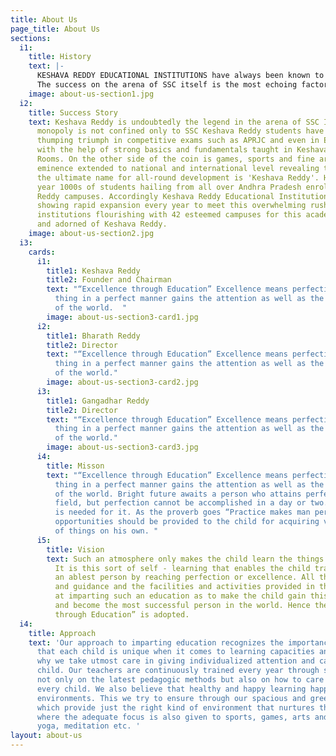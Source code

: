 ```yaml
---
title: About Us
page_title: About Us
sections:
  i1:
    title: History
    text: |-
      KESHAVA REDDY EDUCATIONAL INSTITUTIONS have always been known to be synonymous with success. Victory is a trend and tradition here, no matter whatever the battle be. The finest thing about this success is its consistency notonly in SSC but also in all the State and National Level Talent Search Examinations.
      The success on the arena of SSC itself is the most echoing factor of the prevailing standards of Keshava Reddy Educational Institutions. Not just one, two or three ... but Fifteen students scored almost 600. The results speak for themselves. state top almost cleansweep for the past 4 SSC’s 95% of the students stood in Top A, B grades. Out of every three two got above 500 marks.
    image: about-us-section1.jpg
  i2:
    title: Success Story
    text: Keshava Reddy is undoubtedly the legend in the arena of SSC In fact its
      monopoly is not confined only to SSC Keshava Reddy students have been experiencing
      thumping triumph in competitive exams such as APRJC and even in EAMCET, IIT-JEE
      with the help of strong basics and fundamentals taught in Keshava Reddy Class
      Rooms. On the other side of the coin is games, sports and fine arts apex of
      eminence extended to national and international level revealing the truth that
      the ultimate name for all-round development is 'Keshava Reddy'. Hence every
      year 1000s of students hailing from all over Andhra Pradesh enroll in Keshava
      Reddy campuses. Accordingly Keshava Reddy Educational Institutions are also
      showing rapid expansion every year to meet this overwhelming rush. Today the
      institutions flourishing with 42 esteemed campuses for this academic year owned
      and adorned of Keshava Reddy.
    image: about-us-section2.jpg
  i3:
    cards:
      i1:
        title1: Keshava Reddy
        title2: Founder and Chairman
        text: "“Excellence through Education” Excellence means perfection. Doing a
          thing in a perfect manner gains the attention as well as the commendation
          of the world.  "
        image: about-us-section3-card1.jpg
      i2:
        title1: Bharath Reddy
        title2: Director
        text: "“Excellence through Education” Excellence means perfection. Doing a
          thing in a perfect manner gains the attention as well as the commendation
          of the world."
        image: about-us-section3-card2.jpg
      i3:
        title1: Gangadhar Reddy
        title2: Director
        text: "“Excellence through Education” Excellence means perfection. Doing a
          thing in a perfect manner gains the attention as well as the commendation
          of the world."
        image: about-us-section3-card3.jpg
      i4:
        title: Misson
        text: "“Excellence through Education” Excellence means perfection. Doing a
          thing in a perfect manner gains the attention as well as the commendation
          of the world. Bright future awaits a person who attains perfection in his
          field, but perfection cannot be accomplished in a day or two. Constant practice
          is needed for it. As the proverb goes “Practice makes man perfect”, ample
          opportunities should be provided to the child for acquiring varied knowledge
          of things on his own. "
      i5:
        title: Vision
        text: Such an atmosphere only makes the child learn the things by doing himself.
          It is this sort of self - learning that enables the child transform into
          an ablest person by reaching perfection or excellence. All the teaching
          and guidance and the facilities and activities provided in the school aim
          at imparting such an education as to make the child gain this excellence
          and become the most successful person in the world. Hence the motto “Excellence
          through Education” is adopted.
  i4:
    title: Approach
    text: 'Our approach to imparting education recognizes the importance of the principle
      that each child is unique when it comes to learning capacities and needs. That''s
      why we take utmost care in giving individualized attention and care to each
      child. Our teachers are continuously trained every year through summer workshops
      not only on the latest pedagogic methods but also on how to care for each and
      every child. We also believe that healthy and happy learning happens in stress-free
      environments. This we try to ensure through our spacious and green campuses
      which provide just the right kind of environment that nurtures the young minds
      where the adequate focus is also given to sports, games, arts and crafts learning,
      yoga, meditation etc. '
layout: about-us
---
```


